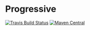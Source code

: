 Progressive
=====

[![Travis Build Status](https://travis-ci.org/danielnixon/progressive.svg?branch=master)](https://travis-ci.org/danielnixon/progressive)
[![Maven Central](https://maven-badges.herokuapp.com/maven-central/org.danielnixon.progressive/progressive-shared_2.11/badge.svg)](https://maven-badges.herokuapp.com/maven-central/org.danielnixon.progressive/progressive-shared_2.11)
